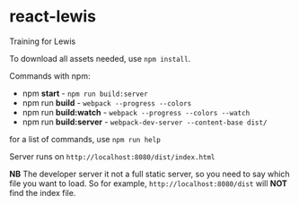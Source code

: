# react-lewis
Training for Lewis

To download all assets needed, use `npm install`.

Commands with npm:

- npm **start** - `npm run build:server`
- npm run **build** - `webpack --progress --colors`
- npm run **build:watch** - `webpack --progress --colors --watch`
- npm run **build:server** - `webpack-dev-server --content-base dist/`

for a list of commands, use `npm run help`

Server runs on `http://localhost:8080/dist/index.html`

**NB** The developer server it not a full static server, so you need to say which file you want to load.
So for example, `http://localhost:8080/dist` will **NOT** find the index file.
